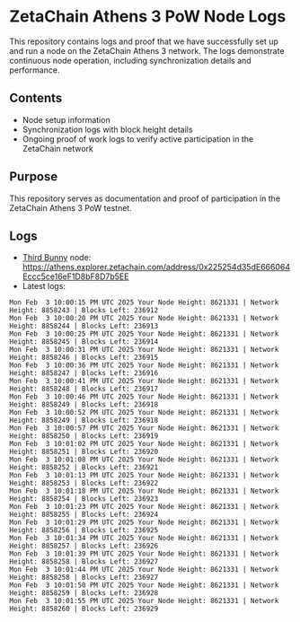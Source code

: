 # ZetaChain Athens 3 PoW Node Logs
This repository contains logs and proof that we have successfully set up and run a node on the ZetaChain Athens 3 network. The logs demonstrate continuous node operation, including synchronization details and performance.

## Contents
- Node setup information
- Synchronization logs with block height details
- Ongoing proof of work logs to verify active participation in the ZetaChain network

## Purpose
This repository serves as documentation and proof of participation in the ZetaChain Athens 3 PoW testnet.

## Logs

- [Third Bunny](https://thirdbunny.xyz/) node: https://athens.explorer.zetachain.com/address/0x225254d35dE666064Eccc5ce16eF1D8bF8D7b5EE
- Latest logs:
```
Mon Feb  3 10:00:15 PM UTC 2025 Your Node Height: 8621331 | Network Height: 8858243 | Blocks Left: 236912
Mon Feb  3 10:00:20 PM UTC 2025 Your Node Height: 8621331 | Network Height: 8858244 | Blocks Left: 236913
Mon Feb  3 10:00:25 PM UTC 2025 Your Node Height: 8621331 | Network Height: 8858245 | Blocks Left: 236914
Mon Feb  3 10:00:31 PM UTC 2025 Your Node Height: 8621331 | Network Height: 8858246 | Blocks Left: 236915
Mon Feb  3 10:00:36 PM UTC 2025 Your Node Height: 8621331 | Network Height: 8858247 | Blocks Left: 236916
Mon Feb  3 10:00:41 PM UTC 2025 Your Node Height: 8621331 | Network Height: 8858248 | Blocks Left: 236917
Mon Feb  3 10:00:46 PM UTC 2025 Your Node Height: 8621331 | Network Height: 8858249 | Blocks Left: 236918
Mon Feb  3 10:00:52 PM UTC 2025 Your Node Height: 8621331 | Network Height: 8858249 | Blocks Left: 236918
Mon Feb  3 10:00:57 PM UTC 2025 Your Node Height: 8621331 | Network Height: 8858250 | Blocks Left: 236919
Mon Feb  3 10:01:02 PM UTC 2025 Your Node Height: 8621331 | Network Height: 8858251 | Blocks Left: 236920
Mon Feb  3 10:01:08 PM UTC 2025 Your Node Height: 8621331 | Network Height: 8858252 | Blocks Left: 236921
Mon Feb  3 10:01:13 PM UTC 2025 Your Node Height: 8621331 | Network Height: 8858253 | Blocks Left: 236922
Mon Feb  3 10:01:18 PM UTC 2025 Your Node Height: 8621331 | Network Height: 8858254 | Blocks Left: 236923
Mon Feb  3 10:01:23 PM UTC 2025 Your Node Height: 8621331 | Network Height: 8858255 | Blocks Left: 236924
Mon Feb  3 10:01:29 PM UTC 2025 Your Node Height: 8621331 | Network Height: 8858256 | Blocks Left: 236925
Mon Feb  3 10:01:34 PM UTC 2025 Your Node Height: 8621331 | Network Height: 8858257 | Blocks Left: 236926
Mon Feb  3 10:01:39 PM UTC 2025 Your Node Height: 8621331 | Network Height: 8858258 | Blocks Left: 236927
Mon Feb  3 10:01:44 PM UTC 2025 Your Node Height: 8621331 | Network Height: 8858258 | Blocks Left: 236927
Mon Feb  3 10:01:50 PM UTC 2025 Your Node Height: 8621331 | Network Height: 8858259 | Blocks Left: 236928
Mon Feb  3 10:01:55 PM UTC 2025 Your Node Height: 8621331 | Network Height: 8858260 | Blocks Left: 236929
```
